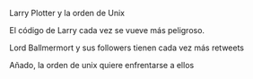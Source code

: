 Larry Plotter y la orden de Unix

El código de Larry cada vez se vueve más peligroso.

Lord Ballmermort y sus followers tienen cada vez más retweets

Añado, la orden de unix quiere enfrentarse a ellos 
